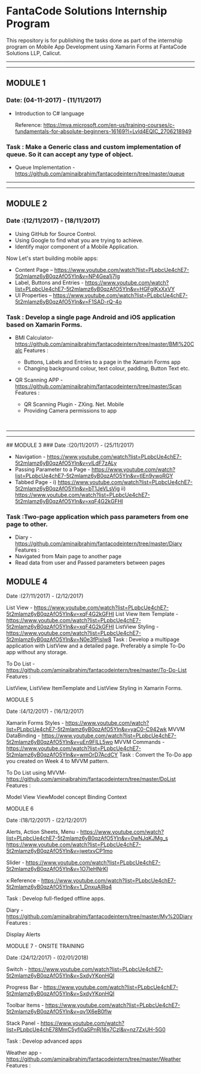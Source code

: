 # FantaCode Solutions Internship Program

  This repository is for publishing the tasks done as part of the internship program on Mobile App Development using Xamarin Forms  at FantaCode Solutions LLP, Calicut.
<hr> 
<hr>
   
## MODULE 1
### Date: (04-11-2017) - (11/11/2017)


- Introduction to C# language 

    Reference: https://mva.microsoft.com/en-us/training-courses/c-fundamentals-for-absolute-beginners-16169?l=Lvld4EQIC_2706218949


### Task : Make a Generic class and custom implementation of queue. So it can accept any type of object. 

 - Queue Implementation - https://github.com/aminaibrahim/fantacodeintern/tree/master/queue
<hr>
<hr>
   
## MODULE 2
### Date :(12/11/2017) - (18/11/2017)


- Using GitHub for Source Control.
- Using Google to find what you are trying to achieve.
- Identify major component of a Mobile Application.


Now Let's start building mobile apps:

- Content Page – https://www.youtube.com/watch?list=PLpbcUe4chE7-5t2mlamz6yB0qzAfO5Yln&v=NP4Gea1j7Ig
- Label, Buttons and Entries - https://www.youtube.com/watch?list=PLpbcUe4chE7-5t2mlamz6yB0qzAfO5Yln&v=HGFglKxXxVY
- UI Properties – https://www.youtube.com/watch?list=PLpbcUe4chE7-5t2mlamz6yB0qzAfO5Yln&v=F1SAD-rQ-4o


### Task : Develop a single page Android and iOS application based on Xamarin Forms.

- BMI Calculator- https://github.com/aminaibrahim/fantacodeintern/tree/master/BMI%20Calc
Features :
   - Buttons, Labels and Entries to a page in the Xamarin Forms app
   - Changing background colour, text colour, padding, Button Text etc.

- QR Scanning APP - https://github.com/aminaibrahim/fantacodeintern/tree/master/Scan
 Features :
   - QR Scanning Plugin - ZXing. Net. Mobile 
   - Providing Camera permissions to app
<br>
<hr>
<hr>
## MODULE 3
### Date :(20/11/2017) - (25/11/2017)


 - Navigation - https://www.youtube.com/watch?list=PLpbcUe4chE7-5t2mlamz6yB0qzAfO5Yln&v=vlLdF7zALy
 - Passing Parameter to a Page - https://www.youtube.com/watch?list=PLpbcUe4chE7-5t2mlamz6yB0qzAfO5Yln&v=tlEn9ywoRGY
 - Tabbed Page - i) https://www.youtube.com/watch?list=PLpbcUe4chE7-5t2mlamz6yB0qzAfO5Yln&v=bT1JeVLsVig
                ii) https://www.youtube.com/watch?list=PLpbcUe4chE7-5t2mlamz6yB0qzAfO5Yln&v=xqF4G2kGFHI

### Task :Two-page application which pass parameters from one page to other.

 - Diary - https://github.com/aminaibrahim/fantacodeintern/tree/master/Diary
Features :
  - Navigated from Main page to another page
  - Read data from user and Passed parameters between pages

## MODULE 4
Date :(27/11/2017) - (2/12/2017)

List View - https://www.youtube.com/watch?list=PLpbcUe4chE7-5t2mlamz6yB0qzAfO5Yln&v=xqF4G2kGFHI
List View Item Template - https://www.youtube.com/watch?list=PLpbcUe4chE7-5t2mlamz6yB0qzAfO5Yln&v=xqF4G2kGFHI
ListView Styling - https://www.youtube.com/watch?list=PLpbcUe4chE7-5t2mlamz6yB0qzAfO5Yln&v=N0e3fPisIw8
Task : Develop a multipage application with ListView and a detailed page. Preferably a simple To-Do app without any storage.

To Do List - https://github.com/aminaibrahim/fantacodeintern/tree/master/To-Do-List Features :

ListView, ListView ItemTemplate and ListView Styling in Xamarin Forms.

MODULE 5

Date :(4/12/2017) - (16/12/2017)

Xamarin Forms Styles - https://www.youtube.com/watch?list=PLpbcUe4chE7-5t2mlamz6yB0qzAfO5Yln&v=yaC0-C942wk
MVVM DataBinding - https://www.youtube.com/watch?list=PLpbcUe4chE7-5t2mlamz6yB0qzAfO5Yln&v=uEn9FlLL5wo
MVVM Commands - https://www.youtube.com/watch?list=PLpbcUe4chE7-5t2mlamz6yB0qzAfO5Yln&v=wmOrD7AcdCY
Task : Convert the To-Do app you created on Week 4 to MVVM pattern.

To Do List using MVVM- https://github.com/aminaibrahim/fantacodeintern/tree/master/DoList Features :

Model View ViewModel concept
Binding Context

MODULE 6

Date :(18/12/2017) - (22/12/2017)

Alerts, Action Sheets, Menu - https://www.youtube.com/watch?list=PLpbcUe4chE7-5t2mlamz6yB0qzAfO5Yln&v=0wNJqKJMg_s https://www.youtube.com/watch?list=PLpbcUe4chE7-5t2mlamz6yB0qzAfO5Yln&v=jwetxvCP1mo

Slider - https://www.youtube.com/watch?list=PLpbcUe4chE7-5t2mlamz6yB0qzAfO5Yln&v=1O7IeHNrKI

x:Reference - https://www.youtube.com/watch?list=PLpbcUe4chE7-5t2mlamz6yB0qzAfO5Yln&v=1_DnxuAlRq4

Task : Develop full-fledged offline apps.

Diary - https://github.com/aminaibrahim/fantacodeintern/tree/master/My%20Diary Features :

Display Alerts

MODULE 7 - ONSITE TRAINING

Date :(24/12/2017) - (02/01/2018)

Switch - https://www.youtube.com/watch?list=PLpbcUe4chE7-5t2mlamz6yB0qzAfO5Yln&v=SxdyYKpnHQI

Progress Bar - https://www.youtube.com/watch?list=PLpbcUe4chE7-5t2mlamz6yB0qzAfO5Yln&v=SxdyYKpnHQI

Toolbar Items - https://www.youtube.com/watch?list=PLpbcUe4chE7-5t2mlamz6yB0qzAfO5Yln&v=qv1X6eB0flw

Stack Panel - https://www.youtube.com/watch?list=PLpbcUe4chE78MmC5yfi0aSPnRj16x7Czl&v=nz7ZxUH-5G0

Task : Develop advanced apps

Weather app - https://github.com/aminaibrahim/fantacodeintern/tree/master/Weather Features :



